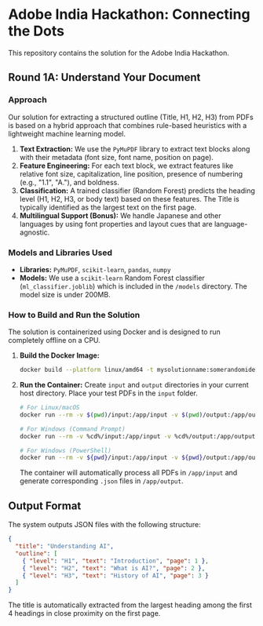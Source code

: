 # Adobe India Hackathon: Connecting the Dots

This repository contains the solution for the Adobe India Hackathon.

## Round 1A: Understand Your Document

### Approach

Our solution for extracting a structured outline (Title, H1, H2, H3) from PDFs is based on a hybrid approach that combines rule-based heuristics with a lightweight machine learning model.

1.  **Text Extraction:** We use the `PyMuPDF` library to extract text blocks along with their metadata (font size, font name, position on page).
2.  **Feature Engineering:** For each text block, we extract features like relative font size, capitalization, line position, presence of numbering (e.g., "1.1", "A."), and boldness.
3.  **Classification:** A trained classifier (Random Forest) predicts the heading level (H1, H2, H3, or body text) based on these features. The Title is typically identified as the largest text on the first page.
4.  **Multilingual Support (Bonus):** We handle Japanese and other languages by using font properties and layout cues that are language-agnostic.

### Models and Libraries Used

-   **Libraries:** `PyMuPDF`, `scikit-learn`, `pandas`, `numpy`
-   **Models:** We use a `scikit-learn` Random Forest classifier (`ml_classifier.joblib`) which is included in the `/models` directory. The model size is under 200MB.

### How to Build and Run the Solution

The solution is containerized using Docker and is designed to run completely offline on a CPU.

1.  **Build the Docker Image:**
    ```bash
    docker build --platform linux/amd64 -t mysolutionname:somerandomidentifier .
    ```

2.  **Run the Container:**
    Create `input` and `output` directories in your current host directory. Place your test PDFs in the `input` folder.

    ```bash
    # For Linux/macOS
    docker run --rm -v $(pwd)/input:/app/input -v $(pwd)/output:/app/output --network none mysolutionname:somerandomidentifier

    # For Windows (Command Prompt)
    docker run --rm -v %cd%/input:/app/input -v %cd%/output:/app/output --network none mysolutionname:somerandomidentifier

    # For Windows (PowerShell)
    docker run --rm -v ${pwd}/input:/app/input -v ${pwd}/output:/app/output --network none mysolutionname:somerandomidentifier
    ```
    The container will automatically process all PDFs in `/app/input` and generate corresponding `.json` files in `/app/output`.

## Output Format

The system outputs JSON files with the following structure:

```json
{
  "title": "Understanding AI",
  "outline": [
    { "level": "H1", "text": "Introduction", "page": 1 },
    { "level": "H2", "text": "What is AI?", "page": 2 },
    { "level": "H3", "text": "History of AI", "page": 3 }
  ]
}
```

The title is automatically extracted from the largest heading among the first 4 headings in close proximity on the first page. 